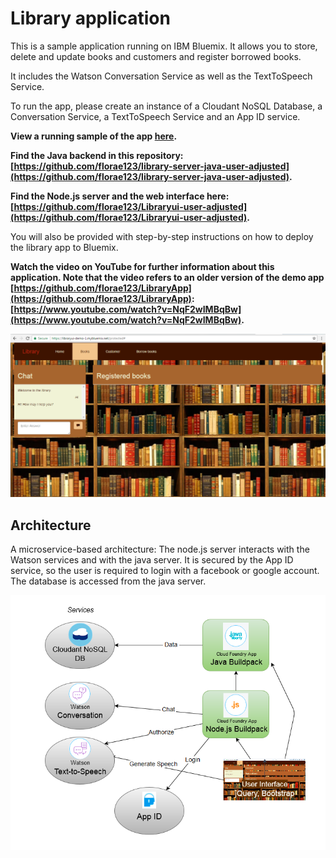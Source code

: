 # Library application

This is a sample application running on IBM Bluemix. It allows you to store, delete and update books and customers and register borrowed books.

It includes the Watson Conversation Service as well as the TextToSpeech Service.

To run the app, please create an instance of a Cloudant NoSQL Database, a Conversation Service, a TextToSpeech Service and an App ID service.

**View a running sample of the app [here](http://libraryui-demo-1.mybluemix.net/).**

**Find the Java backend in this repository: [https://github.com/florae123/library-server-java-user-adjusted](https://github.com/florae123/library-server-java-user-adjusted).**

**Find the Node.js server and the web interface here: [https://github.com/florae123/Libraryui-user-adjusted](https://github.com/florae123/Libraryui-user-adjusted).**

You will also be provided with step-by-step instructions on how to deploy the library app to Bluemix.

**Watch the video on YouTube for further information about this application. Note that the video refers to an older version of the demo app [https://github.com/florae123/LibraryApp](https://github.com/florae123/LibraryApp): [https://www.youtube.com/watch?v=NqF2wIMBqBw](https://www.youtube.com/watch?v=NqF2wIMBqBw).**

![](./images/WebInterface.png)

## Architecture

A microservice-based architecture: The node.js server interacts with the Watson services and with the java server. It is secured by the App ID service, so the user is required to login with a facebook or google account. The database is accessed from the java server.

![](./images/app-architecture.png)
